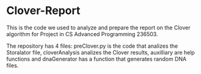 # Clover-Report
This is the code we used to analyze and prepare the report on the Clover algorithm for Project in CS Advanced Programming 236503.

The repository has 4 files: preClover.py is the code that analizes the Storalator file, cloverAnalysis analizes the Clover results, auxilliary are help functions
and dnaGenerator has a function that generates random DNA files.
